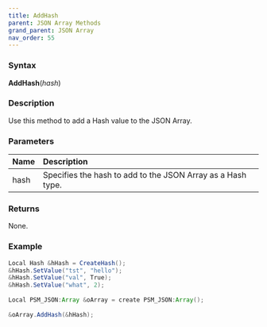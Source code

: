 ```yaml
---
title: AddHash
parent: JSON Array Methods
grand_parent: JSON Array
nav_order: 55
---
```


### [](#header-3)Syntax

**AddHash**(_hash_)

### [](#header-3)Description

Use this method to add a Hash value to the JSON Array.

### [](#header-3)Parameters

| Name           | Description                                                                    |
|:---------------|:-------------------------------------------------------------------------------|
| hash           | Specifies the hash to add to the JSON Array as a Hash type.                    |


### [](#header-3)Returns

None.

### [](#header-3)Example

```java
Local Hash &hHash = CreateHash();
&hHash.SetValue("tst", "hello");
&hHash.SetValue("val", True);
&hHash.SetValue("what", 2);
   
Local PSM_JSON:Array &oArray = create PSM_JSON:Array();
   
&oArray.AddHash(&hHash);
```
